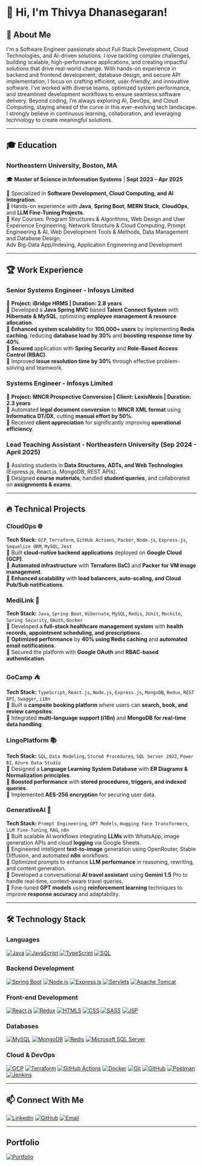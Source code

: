 # 👋 Hi, I'm Thivya Dhanasegaran!

## 🚀 About Me

I'm a Software Engineer passionate about Full Stack Development, Cloud Technologies, and AI-driven solutions. I love tackling complex challenges, building scalable, high-performance applications, and creating impactful solutions that drive real-world change. With hands-on experience in backend and frontend development, database design, and secure API implementation, I focus on crafting efficient, user-friendly, and innovative software. I’ve worked with diverse teams, optimized system performance, and streamlined development workflows to ensure seamless software delivery. Beyond coding, I’m always exploring AI, DevOps, and Cloud Computing, staying ahead of the curve in this ever-evolving tech landscape. I strongly believe in continuous learning, collaboration, and leveraging technology to create meaningful solutions.

---

## 🎓 Education
### Northeastern University, Boston, MA

🎓 **Master of Science in Information Systems** | **Sept 2023 – Apr 2025**

🔹 Specialized in **Software Development, Cloud Computing, and AI Integration**.  
🔹 Hands-on experience with **Java**, **Spring Boot**, **MERN Stack**, **CloudOps**, and **LLM Fine-Tuning Projects**.  
🔹 Key Courses: Program Structures & Algorithms, Web Design and User Experience Engineering, Network Structure & Cloud 
               Computing, Prompt Engineering & AI, Web Development Tools & Methods, Data Management and Database Design,     
               Adv Big-Data App/Indexing, Application Engineering and Development

---

## 🏆 Work Experience

### **Senior Systems Engineer - Infosys Limited**

📅 **Project: iBridge HRMS | Duration: 2.8 years**  
🔹 Developed a **Java Spring MVC** based **Talent Connect System** with **Hibernate & MySQL**, optimizing **employee management & resource allocation**.  
🔹 **Enhanced system scalability** for **100,000+ users** by implementing **Redis caching**, reducing **database load by 30%** and **boosting response time by 40%**.  
🔹 **Secured** application with **Spring Security** and **Role-Based Access Control (RBAC)**.  
🔹 Improved **issue resolution time by 30%** through effective problem-solving and teamwork.

### **Systems Engineer - Infosys Limited**

📅 **Project: MNCR Prospective Conversion | Client: LexisNexis | Duration: 2.3 years**  
🔹 Automated **legal document conversion** to **MNCR XML format** using **Informatica DT/DX**, cutting **manual effort by 50%**.  
🔹 Received **client appreciation** for significantly improving **operational efficiency**.

### **Lead Teaching Assistant - Northeastern University (Sep 2024 - April 2025)**

📅 Assisting students in **Data Structures, ADTs, and Web Technologies** (Express.js, React.js, MongoDB, REST APIs).  
🔹 Designed **course materials**, handled **student queries**, and collaborated on **assignments & exams**.

---

## 🔥 Technical Projects

### **CloudOps** 🌐

**Tech Stack:** `GCP`, `Terraform`, `GitHub Actions`, `Packer`, `Node.js`, `Express.js`, `Sequelize ORM`, `MySQL`, `Jest`  
🔹 Built **cloud-native backend applications** deployed on **Google Cloud (GCP)**.  
🔹 **Automated infrastructure** with **Terraform (IaC)** and **Packer for VM image management**.  
🔹 **Enhanced scalability** with **load balancers, auto-scaling, and Cloud Pub/Sub notifications**.

### **MediLink** 🏥

**Tech Stack:** `Java`, `Spring Boot`, `Hibernate`, `MySQL`, `Redis`, `JUnit`, `Mockito`, `Spring Security`, `OAuth`, `Docker`  
🔹 Developed a **full-stack healthcare management system** with **health records, appointment scheduling, and prescriptions**.  
🔹 **Optimized performance** by **40% using Redis caching** and **automated email notifications**.  
🔹 Secured the platform with **Google OAuth** and **RBAC-based authentication**.

### **GoCamp** ⛺

**Tech Stack:** `TypeScript`, `React.js`, `Node.js`, `Express.js`, `MongoDB`, `Redux`, `REST API`, `Swagger`, `i18n`  
🔹 Built a **campsite booking platform** where users can **search, book, and review campsites**.  
🔹 Integrated **multi-language support (i18n)** and **MongoDB for real-time data handling**.

### **LingoPlatform** 📚

**Tech Stack:** `SQL`, `Data Modeling`, `Stored Procedures`, `SQL Server 2022`, `Power BI`, `Azure Data Studio`  
🔹 Designed a **Language Learning System Database** with **ER Diagrams & Normalization principles**.  
🔹 **Boosted performance** with **stored procedures, triggers, and indexed queries**.  
🔹 Implemented **AES-256 encryption** for securing user data.

### **GenerativeAI** 🤖

**Tech Stack:** `Prompt Engineering`, `GPT Models`, `Hugging Face Transformers`, `LLM Fine-Tuning`, `RAG`, `n8n`                                        
 🔹 Built scalable AI workflows integrating **LLMs** with WhatsApp, image generation APIs and cloud **logging** via Google Sheets.                        
 🔹 Engineered intelligent **text-to-image** generation using OpenRouter, Stable Diffusion, and automated **n8n** workflows.                             
 🔹 Optimized prompts to enhance **LLM performance** in reasoning, rewriting, and content generation.                                                   
 🔹 Developed a conversational **AI travel assistant** using **Gemini 1.5** Pro to handle real-time, context-aware travel queries.                       
 🔹 Fine-tuned **GPT models** using **reinforcement learning** techniques to improve **response accuracy** and adaptability.

---

## 🛠 Technology Stack

### **Languages**

[![Java](https://img.shields.io/badge/Java-007396?style=flat&logo=java&logoColor=white)](https://www.java.com/) [![JavaScript](https://img.shields.io/badge/JavaScript-F7DF1E?style=flat&logo=javascript&logoColor=black)](https://developer.mozilla.org/en-US/docs/Web/JavaScript) [![TypeScript](https://img.shields.io/badge/TypeScript-007ACC?style=flat&logo=typescript&logoColor=white)](https://www.typescriptlang.org/) [![SQL](https://img.shields.io/badge/SQL-003B57?style=flat&logo=sql&logoColor=white)](https://www.w3schools.com/sql/)

### **Backend Development**

[![Spring Boot](https://img.shields.io/badge/Spring_Boot-6DB33F?style=flat&logo=spring-boot&logoColor=white)](https://spring.io/projects/spring-boot) [![Node.js](https://img.shields.io/badge/Node.js-43853D?style=flat&logo=node.js&logoColor=white)](https://nodejs.org/) [![Express.js](https://img.shields.io/badge/Express.js-000000?style=flat&logo=express&logoColor=white)](https://expressjs.com/) [![Servlets](https://img.shields.io/badge/Servlets-007396?style=flat&logo=java&logoColor=white)](https://docs.oracle.com/javaee/7/api/javax/servlet/package-summary.html) [![Apache Tomcat](https://img.shields.io/badge/Apache_Tomcat-F8DC75?style=flat&logo=apache&logoColor=black)](https://tomcat.apache.org/)

### **Front-end Development**

[![React.js](https://img.shields.io/badge/React-61DAFB?style=flat&logo=react&logoColor=black)](https://reactjs.org/) [![Redux](https://img.shields.io/badge/Redux-764ABC?style=flat&logo=redux&logoColor=white)](https://redux.js.org/) [![HTML5](https://img.shields.io/badge/HTML5-E34F26?style=flat&logo=html5&logoColor=white)](https://developer.mozilla.org/en-US/docs/Web/Guide/HTML/HTML5) [![CSS](https://img.shields.io/badge/CSS3-1572B6?style=flat&logo=css3&logoColor=white)](https://developer.mozilla.org/en-US/docs/Web/CSS) [![SASS](https://img.shields.io/badge/Sass-CC6699?style=flat&logo=sass&logoColor=white)](https://sass-lang.com/) [![JSP](https://img.shields.io/badge/JSP-007396?style=flat&logo=java&logoColor=white)](https://www.javatpoint.com/jsp-tutorial)

### **Databases**

[![MySQL](https://img.shields.io/badge/MySQL-4479A1?style=flat&logo=mysql&logoColor=white)](https://www.mysql.com/) [![MongoDB](https://img.shields.io/badge/MongoDB-47A248?style=flat&logo=mongodb&logoColor=white)](https://www.mongodb.com/) [![Redis](https://img.shields.io/badge/Redis-DC382D?style=flat&logo=redis&logoColor=white)](https://redis.io/) [![Microsoft SQL Server](https://img.shields.io/badge/Microsoft_SQL_Server-CC2927?style=flat&logo=microsoft-sql-server&logoColor=white)](https://www.microsoft.com/en-us/sql-server/)

### **Cloud & DevOps**

[![GCP](https://img.shields.io/badge/GCP-4285F4?style=flat&logo=google-cloud&logoColor=white)](https://cloud.google.com/) [![Terraform](https://img.shields.io/badge/Terraform-7B42BC?style=flat&logo=terraform&logoColor=white)](https://www.terraform.io/) [![GitHub Actions](https://img.shields.io/badge/GitHub_Actions-2088FF?style=flat&logo=github-actions&logoColor=white)](https://github.com/features/actions) [![Docker](https://img.shields.io/badge/Docker-2496ED?style=flat&logo=docker&logoColor=white)](https://www.docker.com/) [![Git](https://img.shields.io/badge/Git-F05032?style=flat&logo=git&logoColor=white)](https://git-scm.com/) [![GitHub](https://img.shields.io/badge/GitHub-181717?style=flat&logo=github&logoColor=white)](https://github.com/) [![Postman](https://img.shields.io/badge/Postman-FF6C37?style=flat&logo=postman&logoColor=white)](https://www.postman.com/) [![Jenkins](https://img.shields.io/badge/Jenkins-D24939?style=flat&logo=jenkins&logoColor=white)](https://www.jenkins.io/)

---

## 📫 Connect With Me

[![LinkedIn](https://img.shields.io/badge/LinkedIn-blue?style=for-the-badge&logo=linkedin)](https://linkedin.com/in/thivyadhanasegaran) [![GitHub](https://img.shields.io/badge/GitHub-black?style=for-the-badge&logo=github)](https://github.com/Thivyadhanasegaran) [![Email](https://img.shields.io/badge/Email-red?style=for-the-badge&logo=gmail)](mailto:dhanasegaran.t@northeastern.edu)

---
## Portfolio

[![Portfolio](https://img.shields.io/badge/Portfolio-website-green?style=for-the-badge&logo=vercel)](https://thivyadhanasegaran.vercel.app/)

